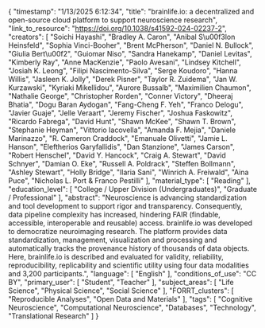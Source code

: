 {
    "timestamp": "1/13/2025 6:12:34",
    "title": "brainlife.io: a decentralized and open-source cloud platform to support neuroscience research",
    "link_to_resource": "https://doi.org/10.1038/s41592-024-02237-2",
    "creators": [
        "Soichi Hayashi",
        "Bradley A. Caron",
        "Anibal S\u00f3lon Heinsfeld",
        "Sophia Vinci-Booher",
        "Brent McPherson",
        "Daniel N. Bullock",
        "Giulia Bert\u00f2",
        "Guiomar Niso",
        "Sandra Hanekamp",
        "Daniel Levitas",
        "Kimberly Ray",
        "Anne MacKenzie",
        "Paolo Avesani",
        "Lindsey Kitchell",
        "Josiah K. Leong",
        "Filipi Nascimento-Silva",
        "Serge Koudoro",
        "Hanna Willis",
        "Jasleen K. Jolly",
        "Derek Pisner",
        "Taylor R. Zuidema",
        "Jan W. Kurzawski",
        "Kyriaki Mikellidou",
        "Aurore Bussalb",
        "Maximilien Chaumon",
        "Nathalie George",
        "Christopher Rorden",
        "Conner Victory",
        "Dheeraj Bhatia",
        "Dogu Baran Aydogan",
        "Fang-Cheng F. Yeh",
        "Franco Delogu",
        "Javier Guaje",
        "Jelle Veraart",
        "Jeremy Fischer",
        "Joshua Faskowitz",
        "Ricardo Fabrega",
        "David Hunt",
        "Shawn McKee",
        "Shawn T. Brown",
        "Stephanie Heyman",
        "Vittorio Iacovella",
        "Amanda F. Mejia",
        "Daniele Marinazzo",
        "R. Cameron Craddock",
        "Emanuale Olivetti",
        "Jamie L. Hanson",
        "Eleftherios Garyfallidis",
        "Dan Stanzione",
        "James Carson",
        "Robert Henschel",
        "David Y. Hancock",
        "Craig A. Stewart",
        "David Schnyer",
        "Damian O. Eke",
        "Russell A. Poldrack",
        "Steffen Bollmann",
        "Ashley Stewart",
        "Holly Bridge",
        "Ilaria Sani",
        "Winrich A. Freiwald",
        "Aina Puce",
        "Nicholas L. Port & Franco Pestilli"
    ],
    "material_type": [
        "Reading"
    ],
    "education_level": [
        "College / Upper Division (Undergraduates)",
        "Graduate / Professional"
    ],
    "abstract": "Neuroscience is advancing standardization and tool development to support rigor and transparency. Consequently, data pipeline complexity has increased, hindering FAIR (findable, accessible, interoperable and reusable) access. brainlife.io was developed to democratize neuroimaging research. The platform provides data standardization, management, visualization and processing and automatically tracks the provenance history of thousands of data objects. Here, brainlife.io is described and evaluated for validity, reliability, reproducibility, replicability and scientific utility using four data modalities and 3,200 participants.",
    "language": [
        "English"
    ],
    "conditions_of_use": "CC BY",
    "primary_user": [
        "Student",
        "Teacher"
    ],
    "subject_areas": [
        "Life Science",
        "Physical Science",
        "Social Science"
    ],
    "FORRT_clusters": [
        "Reproducible Analyses",
        "Open Data and Materials"
    ],
    "tags": [
        "Cognitive Neuroscience",
        "Computational Neuroscience",
        "Databases",
        "Technology",
        "Translational Research"
    ]
}